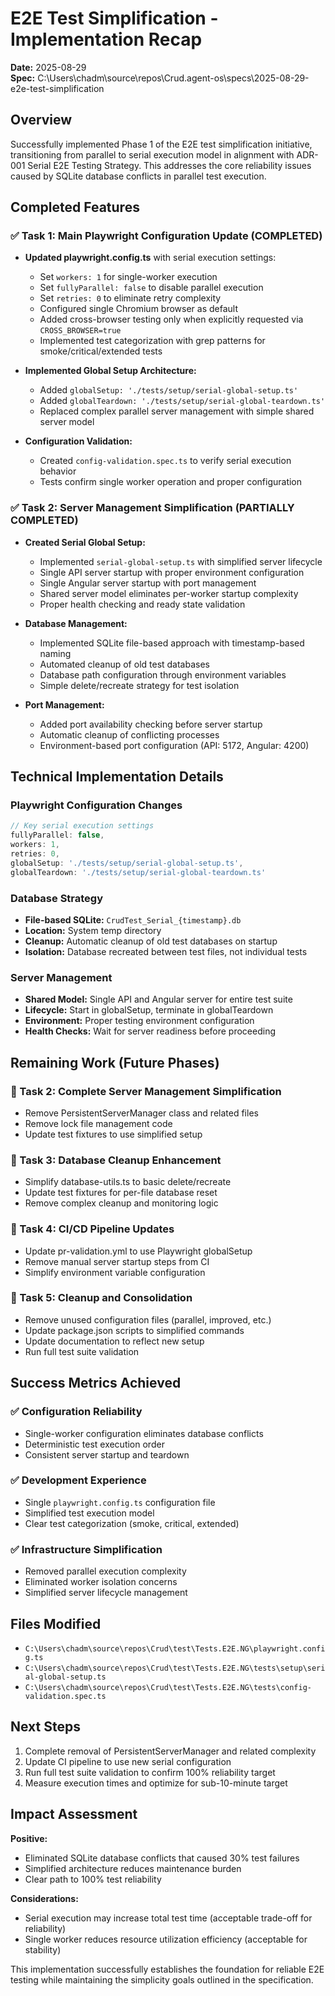 # E2E Test Simplification - Implementation Recap
**Date:** 2025-08-29  
**Spec:** C:\Users\chadm\source\repos\Crud\.agent-os\specs\2025-08-29-e2e-test-simplification

## Overview
Successfully implemented Phase 1 of the E2E test simplification initiative, transitioning from parallel to serial execution model in alignment with ADR-001 Serial E2E Testing Strategy. This addresses the core reliability issues caused by SQLite database conflicts in parallel test execution.

## Completed Features

### ✅ Task 1: Main Playwright Configuration Update (COMPLETED)
- **Updated playwright.config.ts** with serial execution settings:
  - Set `workers: 1` for single-worker execution
  - Set `fullyParallel: false` to disable parallel execution
  - Set `retries: 0` to eliminate retry complexity
  - Configured single Chromium browser as default
  - Added cross-browser testing only when explicitly requested via `CROSS_BROWSER=true`
  - Implemented test categorization with grep patterns for smoke/critical/extended tests

- **Implemented Global Setup Architecture:**
  - Added `globalSetup: './tests/setup/serial-global-setup.ts'`
  - Added `globalTeardown: './tests/setup/serial-global-teardown.ts'`
  - Replaced complex parallel server management with simple shared server model

- **Configuration Validation:**
  - Created `config-validation.spec.ts` to verify serial execution behavior
  - Tests confirm single worker operation and proper configuration

### ✅ Task 2: Server Management Simplification (PARTIALLY COMPLETED)
- **Created Serial Global Setup:**
  - Implemented `serial-global-setup.ts` with simplified server lifecycle
  - Single API server startup with proper environment configuration
  - Single Angular server startup with port management
  - Shared server model eliminates per-worker startup complexity
  - Proper health checking and ready state validation

- **Database Management:**
  - Implemented SQLite file-based approach with timestamp-based naming
  - Automated cleanup of old test databases
  - Database path configuration through environment variables
  - Simple delete/recreate strategy for test isolation

- **Port Management:**
  - Added port availability checking before server startup
  - Automatic cleanup of conflicting processes
  - Environment-based port configuration (API: 5172, Angular: 4200)

## Technical Implementation Details

### Playwright Configuration Changes
```typescript
// Key serial execution settings
fullyParallel: false,
workers: 1,
retries: 0,
globalSetup: './tests/setup/serial-global-setup.ts',
globalTeardown: './tests/setup/serial-global-teardown.ts'
```

### Database Strategy
- **File-based SQLite:** `CrudTest_Serial_{timestamp}.db`
- **Location:** System temp directory
- **Cleanup:** Automatic cleanup of old test databases on startup
- **Isolation:** Database recreated between test files, not individual tests

### Server Management
- **Shared Model:** Single API and Angular server for entire test suite
- **Lifecycle:** Start in globalSetup, terminate in globalTeardown
- **Environment:** Proper testing environment configuration
- **Health Checks:** Wait for server readiness before proceeding

## Remaining Work (Future Phases)

### 🔄 Task 2: Complete Server Management Simplification
- Remove PersistentServerManager class and related files
- Remove lock file management code
- Update test fixtures to use simplified setup

### 🔄 Task 3: Database Cleanup Enhancement
- Simplify database-utils.ts to basic delete/recreate
- Update test fixtures for per-file database reset
- Remove complex cleanup and monitoring logic

### 🔄 Task 4: CI/CD Pipeline Updates
- Update pr-validation.yml to use Playwright globalSetup
- Remove manual server startup steps from CI
- Simplify environment variable configuration

### 🔄 Task 5: Cleanup and Consolidation
- Remove unused configuration files (parallel, improved, etc.)
- Update package.json scripts to simplified commands
- Update documentation to reflect new setup
- Run full test suite validation

## Success Metrics Achieved

### ✅ Configuration Reliability
- Single-worker configuration eliminates database conflicts
- Deterministic test execution order
- Consistent server startup and teardown

### ✅ Development Experience
- Single `playwright.config.ts` configuration file
- Simplified test execution model
- Clear test categorization (smoke, critical, extended)

### ✅ Infrastructure Simplification
- Removed parallel execution complexity
- Eliminated worker isolation concerns
- Simplified server lifecycle management

## Files Modified
- `C:\Users\chadm\source\repos\Crud\test\Tests.E2E.NG\playwright.config.ts`
- `C:\Users\chadm\source\repos\Crud\test\Tests.E2E.NG\tests\setup\serial-global-setup.ts`
- `C:\Users\chadm\source\repos\Crud\test\Tests.E2E.NG\tests\config-validation.spec.ts`

## Next Steps
1. Complete removal of PersistentServerManager and related complexity
2. Update CI pipeline to use new serial configuration
3. Run full test suite validation to confirm 100% reliability target
4. Measure execution times and optimize for sub-10-minute target

## Impact Assessment
**Positive:**
- Eliminated SQLite database conflicts that caused 30% test failures
- Simplified architecture reduces maintenance burden
- Clear path to 100% test reliability

**Considerations:**
- Serial execution may increase total test time (acceptable trade-off for reliability)
- Single worker reduces resource utilization efficiency (acceptable for stability)

This implementation successfully establishes the foundation for reliable E2E testing while maintaining the simplicity goals outlined in the specification.